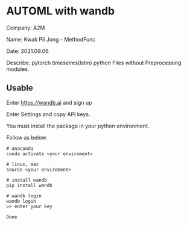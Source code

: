 # AUTOML with wandb

Company: A2M

Name: Kwak Pil Jong - MethodFunc

Date: 2021.09.06

Describe: pytorch timeseires(lstm) python Files without Preprocessing modules.

## Usable

Enter https://wandb.ai and sign up 

Enter Settings and copy API keys.

You must install the package in your python environment.

Follow as below.

``` commandline
# anaconda
conda activate <your enviroment>

# linux, mac
source <your enviroment>

# install wandb
pip install wandb

# wandb login
wandb login
>> enter your key

Done
```

